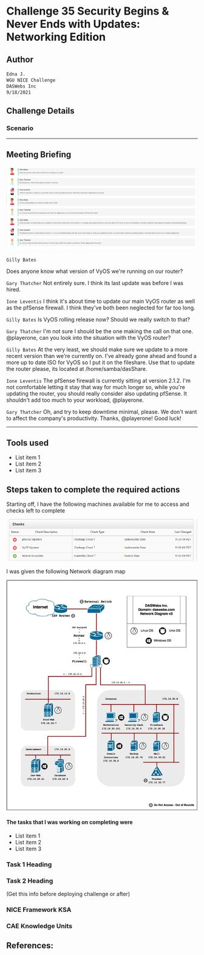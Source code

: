 # Challenge 35 Security Begins & Never Ends with Updates: Networking Edition

## Author
```
Edna J.
WGU NICE Challenge
DASWebs Inc
9/18/2021
```

## Challenge Details


### Scenario


-----
## Meeting Briefing

![Meeting Info](./images/Meeting.PNG)

`Gilly Bates`

Does anyone know what version of VyOS we're running on our router?

`Gary Thatcher`
Not entirely sure. I think its last update was before I was hired.

`Ione Leventis`
I think it's about time to update our main VyOS router as well as the pfSense firewall. I think they've both been neglected for far too long.

`Gilly Bates`
Is VyOS rolling release now? Should we really switch to that?

`Gary Thatcher`
I'm not sure I should be the one making the call on that one. @playerone, can you look into the situation with the VyOS router?

`Gilly Bates`
At the very least, we should make sure we update to a more recent version than we're currently on. I've already gone ahead and found a more up to date ISO for VyOS so I put it on the fileshare. Use that to update the router please, its located at /home/samba/dasShare.

`Ione Leventis`
The pfSense firewall is currently sitting at version 2.1.2. I'm not comfortable letting it stay that way for much longer so, while you're updating the router, you should really consider also updating pfSense. It shouldn't add too much to your workload, @playerone.

`Gary Thatcher`
Oh, and try to keep downtime minimal, please. We don't want to affect the company's productivity. Thanks, @playerone! Good luck!


---
## Tools used

 - List item 1
 - List item 2
 - List item 3


## Steps taken to complete the required actions

Starting off, I have the following machines available for me to access and checks left to complete

![VMsAvailable](./images/VMs-available.PNG)

I was given the following Network diagram map

![OM-map](./images/OM-map.jpg)

#### The tasks that I was working on completing were
 - List item 1
 - List item 2
 - List item 3


### Task 1 Heading

### Task 2 Heading




(Get this info before deploying challenge or after)
### NICE Framework KSA


### CAE Knowledge Units


## References:

